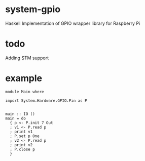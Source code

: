 system-gpio
===========

Haskell Implementation of GPIO wrapper library for Raspberry Pi


todo
====
Adding STM support


example
=======

```
module Main where

import System.Hardware.GPIO.Pin as P


main :: IO ()
main = do
  { p <- P.init 7 Out
  ; v1 <- P.read p
  ; print v1
  ; P.set p One
  ; v2 <- P.read p
  ; print v2
  ; P.close p
  }

```
